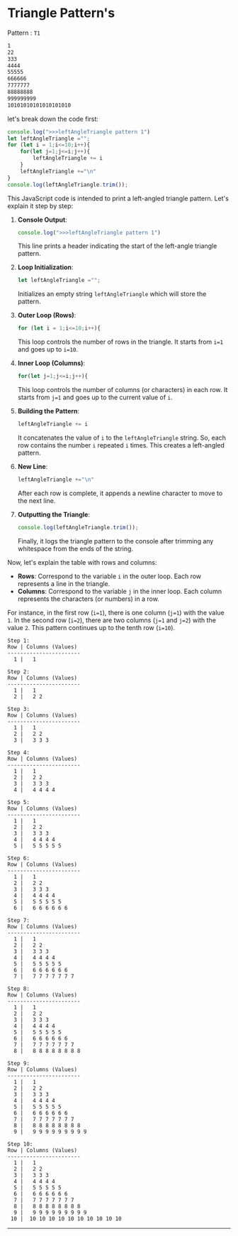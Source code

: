 # Triangle Pattern's
Pattern : `T1`
```bash
1
22
333
4444
55555
666666
7777777
88888888
999999999
10101010101010101010
```
let's break down the code first:

```javascript
console.log(">>>leftAngleTriangle pattern 1")
let leftAngleTriangle ="";
for (let i = 1;i<=10;i++){
    for(let j=1;j<=i;j++){
        leftAngleTriangle += i
    }
    leftAngleTriangle +="\n"
}
console.log(leftAngleTriangle.trim());
```

This JavaScript code is intended to print a left-angled triangle pattern. Let's explain it step by step:

1. **Console Output**: 
   ```javascript
   console.log(">>>leftAngleTriangle pattern 1")
   ```
   This line prints a header indicating the start of the left-angle triangle pattern.

2. **Loop Initialization**: 
   ```javascript
   let leftAngleTriangle ="";
   ```
   Initializes an empty string `leftAngleTriangle` which will store the pattern.

3. **Outer Loop (Rows)**: 
   ```javascript
   for (let i = 1;i<=10;i++){
   ```
   This loop controls the number of rows in the triangle. It starts from `i=1` and goes up to `i=10`.

4. **Inner Loop (Columns)**: 
   ```javascript
   for(let j=1;j<=i;j++){
   ```
   This loop controls the number of columns (or characters) in each row. It starts from `j=1` and goes up to the current value of `i`.

5. **Building the Pattern**: 
   ```javascript
   leftAngleTriangle += i
   ```
   It concatenates the value of `i` to the `leftAngleTriangle` string. So, each row contains the number `i` repeated `i` times. This creates a left-angled pattern.

6. **New Line**: 
   ```javascript
   leftAngleTriangle +="\n"
   ```
   After each row is complete, it appends a newline character to move to the next line.

7. **Outputting the Triangle**: 
   ```javascript
   console.log(leftAngleTriangle.trim());
   ```
   Finally, it logs the triangle pattern to the console after trimming any whitespace from the ends of the string.

Now, let's explain the table with rows and columns:

- **Rows**: Correspond to the variable `i` in the outer loop. Each row represents a line in the triangle.
- **Columns**: Correspond to the variable `j` in the inner loop. Each column represents the characters (or numbers) in a row.

For instance, in the first row (`i=1`), there is one column (`j=1`) with the value `1`. In the second row (`i=2`), there are two columns (`j=1` and `j=2`) with the value `2`. This pattern continues up to the tenth row (`i=10`).

```
Step 1:
Row | Columns (Values)
-----------------------
  1 |   1

Step 2:
Row | Columns (Values)
-----------------------
  1 |   1
  2 |   2 2

Step 3:
Row | Columns (Values)
-----------------------
  1 |   1
  2 |   2 2
  3 |   3 3 3

Step 4:
Row | Columns (Values)
-----------------------
  1 |   1
  2 |   2 2
  3 |   3 3 3
  4 |   4 4 4 4

Step 5:
Row | Columns (Values)
-----------------------
  1 |   1
  2 |   2 2
  3 |   3 3 3
  4 |   4 4 4 4
  5 |   5 5 5 5 5

Step 6:
Row | Columns (Values)
-----------------------
  1 |   1
  2 |   2 2
  3 |   3 3 3
  4 |   4 4 4 4
  5 |   5 5 5 5 5
  6 |   6 6 6 6 6 6

Step 7:
Row | Columns (Values)
-----------------------
  1 |   1
  2 |   2 2
  3 |   3 3 3
  4 |   4 4 4 4
  5 |   5 5 5 5 5
  6 |   6 6 6 6 6 6
  7 |   7 7 7 7 7 7 7

Step 8:
Row | Columns (Values)
-----------------------
  1 |   1
  2 |   2 2
  3 |   3 3 3
  4 |   4 4 4 4
  5 |   5 5 5 5 5
  6 |   6 6 6 6 6 6
  7 |   7 7 7 7 7 7 7
  8 |   8 8 8 8 8 8 8 8

Step 9:
Row | Columns (Values)
-----------------------
  1 |   1
  2 |   2 2
  3 |   3 3 3
  4 |   4 4 4 4
  5 |   5 5 5 5 5
  6 |   6 6 6 6 6 6
  7 |   7 7 7 7 7 7 7
  8 |   8 8 8 8 8 8 8 8
  9 |   9 9 9 9 9 9 9 9 9

Step 10:
Row | Columns (Values)
-----------------------
  1 |   1
  2 |   2 2
  3 |   3 3 3
  4 |   4 4 4 4
  5 |   5 5 5 5 5
  6 |   6 6 6 6 6 6
  7 |   7 7 7 7 7 7 7
  8 |   8 8 8 8 8 8 8 8
  9 |   9 9 9 9 9 9 9 9 9
 10 |  10 10 10 10 10 10 10 10 10 10

```
---